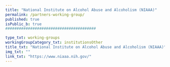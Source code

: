 ```yaml
---
title: "National Institute on Alcohol Abuse and Alcoholism (NIAAA)"
permalink: /partners-working-group/
published: true
isPublic_b: true
########################################

type_txt: working-groups
workingGroupCategory_txt: institutionsOther
title_txt: "National Institute on Alcohol Abuse and Alcoholism (NIAAA)"
img_txt: ""
link_txt: "https://www.niaaa.nih.gov/"
---
```

